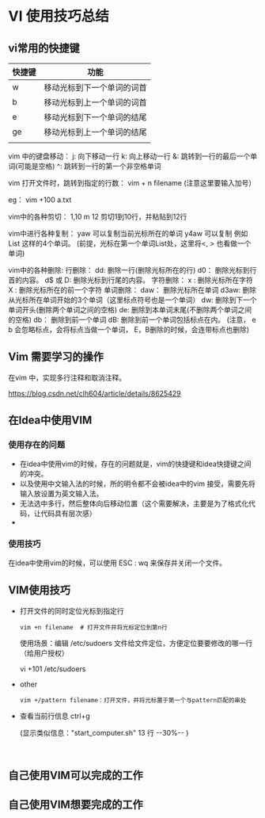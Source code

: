 # VI 使用技巧总结





## vi常用的快捷键

| 快捷键 | 功能                       |
| ------ | -------------------------- |
| w      | 移动光标到下一个单词的词首 |
| b      | 移动光标到上一个单词的词首 |
| e      | 移动光标到下一个单词的结尾 |
| ge     | 移动光标到上一个单词的结尾 |
|        |                            |





vim 中的键盘移动：
		j: 向下移动一行
		k: 向上移动一行
		&: 跳转到一行的最后一个单词(可能是空格)
		^: 跳转到一行的第一个非空格单词

vim 打开文件时，跳转到指定的行数：
	vim + n filename (注意这里要输入加号）

  eg： vim +100 a.txt

vim中的各种剪切：
	1,10 m 12 剪切1到10行，并粘贴到12行 
	

vim中进行各种复制：
	yaw 可以复制当前光标所在的单词
	y4aw 可以复制 例如 List<SplitInfo> 这样的4个单词。 (前提，光标在第一个单词List处，这里将<, > 也看做一个单词)

vim中的各种删除:
	行删除： 
		dd:		删除一行(删除光标所在的行)
		d0：    删除光标到行首的内容。 
		d$ 或 D:     删除光标到行尾的内容。 
	字符删除：
		x : 	删除光标所在字符
		X :		删除光标所在的前一个字符
	单词删除：
		daw： 	删除光标所在单词 
		d3aw: 	删除从光标所在单词开始的3个单词（这里标点符号也是一个单词）
		dw:   	删除到下一个单词开头(删除两个单词之间的空格)
		de:		删除到本单词末尾(不删除两个单词之间的空格)
		db：		删除到前一个单词
		dB:  	删除到前一个单词包括标点在内。 
		(注意， e b 会忽略标点，会将标点当做一个单词， E，B删除的时候，会连带标点也删除)



## Vim 需要学习的操作

在vim 中，实现多行注释和取消注释。  

 https://blog.csdn.net/clh604/article/details/8625429



## 在Idea中使用VIM

### 使用存在的问题

* 在idea中使用vim的时候，存在的问题就是，vim的快捷键和idea快捷键之间的冲突。 
* 以及使用中文输入法的时候，所的明令都不会被idea中的vim 接受，需要先将输入放设置为英文输入法。 
* 无法选中多行，然后整体向后移动位置（这个需要解决，主要是为了格式化代码，让代码具有层次感）
* 



### 使用技巧

在idea中使用vim的时候，可以使用 ESC : wq 来保存并关闭一个文件。 



## VIM使用技巧

* 打开文件的同时定位光标到指定行

  

  ```shell
  vim +n filename  # 打开文件并将光标定位到第n行
  ```

  使用场景：编辑  /etc/sudoers 文件给文件定位，方便定位要要修改的哪一行（给用户授权）

  vi +101 /etc/sudoers   

* other

  ```shell
  vim +/pattern filename：打开文件，并将光标置于第一个与pattern匹配的串处
  
  ```

* 查看当前行信息 ctrl+g 

  (显示类似信息："start_computer.sh" 13 行 --30%-- )

​	

## 自己使用VIM可以完成的工作





## 自己使用VIM想要完成的工作
